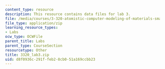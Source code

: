 ```yaml
---
content_type: resource
description: This resource contains data files for lab 3.
file: /media/courses/3-320-atomistic-computer-modeling-of-materials-sma-5107-spring-2005/d8f0936c291ffeb28cb051a169ccbb23_3320_lab3.zip
file_type: application/zip
learning_resource_types:
- Labs
ocw_type: OCWFile
parent_title: Labs
parent_type: CourseSection
resourcetype: Other
title: 3320_lab3.zip
uid: d8f0936c-291f-feb2-8cb0-51a169ccbb23
---
```

